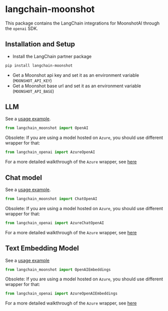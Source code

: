 # langchain-moonshot

This package contains the LangChain integrations for MoonshotAI through the `openai` SDK.

## Installation and Setup

- Install the LangChain partner package
```bash
pip install langchain-moonshot
```
- Get a Moonshot api key and set it as an environment variable (`MOONSHOT_API_KEY`)
- Get a Moonshot base url and set it as an environment variable (`MOONSHOT_API_BASE`)


## LLM

See a [usage example](http://python.langchain.com/docs/integrations/llms/openai).

```python
from langchain_moonshot import OpenAI
```

Obsolete: If you are using a model hosted on `Azure`, you should use different wrapper for that:
```python
from langchain_openai import AzureOpenAI
```
For a more detailed walkthrough of the `Azure` wrapper, see [here](http://python.langchain.com/docs/integrations/llms/azure_openai)


## Chat model

See a [usage example](http://python.langchain.com/docs/integrations/chat/openai).

```python
from langchain_moonshot import ChatOpenAI
```

Obsolete: If you are using a model hosted on `Azure`, you should use different wrapper for that:
```python
from langchain_openai import AzureChatOpenAI
```
For a more detailed walkthrough of the `Azure` wrapper, see [here](http://python.langchain.com/docs/integrations/chat/azure_chat_openai)


## Text Embedding Model

See a [usage example](http://python.langchain.com/docs/integrations/text_embedding/openai)

```python
from langchain_moonshot import OpenAIEmbeddings
```

Obsolete: If you are using a model hosted on `Azure`, you should use different wrapper for that:
```python
from langchain_openai import AzureOpenAIEmbeddings
```
For a more detailed walkthrough of the `Azure` wrapper, see [here](https://python.langchain.com/docs/integrations/text_embedding/azureopenai)